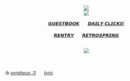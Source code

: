 <br>
<p align="center">
<img src="https://file.garden/ZiyMFQQoJTlsDCta/graphics/wrlothesley2.png" /> <br>
<img src="https://file.garden/ZiyMFQQoJTlsDCta/graphics/wrlothesley1.png" /> <br>
<div align="center">
 
[𝙂𝙐𝙀𝙎𝙏𝘽𝙊𝙊𝙆](https://meropide.123guestbook.com/)ㅤㅤ[𝘿𝘼𝙄𝙇𝙔 𝘾𝙇𝙄𝘾𝙆𝙎!](https://arab.org/click-to-help/)
<br><br>
[𝙍𝙀𝙉𝙏𝙍𝙔](https://rentry.co/-WRlOLETTE)ㅤㅤ[𝙍𝙀𝙏𝙍𝙊𝙎𝙋𝙍𝙄𝙉𝙂](https://retrospring.net/@WRlOTHESLEY)
<br><br>
</div>

<p align="center">
<img src="https://file.garden/ZiyMFQQoJTlsDCta/graphics/wrlothesley3.png" /> <br>
</p>
<br>

###### ib [ovrpheus :3](https://github.com/Ovrpheus)ㅤㅤ[lyric](https://open.spotify.com/track/4m8wPzkI1y0sUdqEh4A7fq?si=36e9a889f5884bfd)
